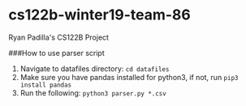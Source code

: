 # cs122b-winter19-team-86
Ryan Padilla's CS122B Project

###How to use parser script
1.  Navigate to datafiles directory: `cd datafiles`
2.  Make sure you have pandas installed for python3, if not, run `pip3 install pandas`
3.  Run the following: `python3 parser.py *.csv`
